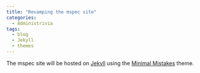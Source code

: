 ```yaml
---
title: "Revamping the mspec site"
categories:
  - Administrivia
tags:
  - blog
  - Jekyll
  - themes
---
```


The mspec site will be hosted on [Jekyll](https://jekyllrb.com/) using the [Minimal Mistakes](https://mmistakes.github.io/minimal-mistakes/) theme.

